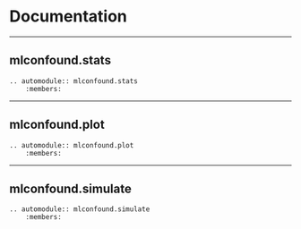 # Documentation
----------------------------------

## mlconfound.stats

```{eval-rst}
.. automodule:: mlconfound.stats
    :members:
```

-----------------------------------
## mlconfound.plot

```{eval-rst}
.. automodule:: mlconfound.plot
    :members:
```

-----------------------------------
## mlconfound.simulate

```{eval-rst}
.. automodule:: mlconfound.simulate
    :members:
```